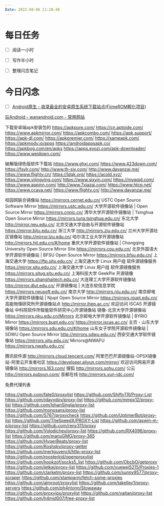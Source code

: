 ```yaml
---
Date: 2022-08-06 11:20:40
---
```


# 每日任务
- [ ] 阅读一小时
- [ ] 写作半小时
- [ ] 整理闪念笔记


# 今日闪念
- [ ] [Android原生 - 收录最全的安卓原生系统下载站点(FiimeROM孵化项目)](https://mi.fiime.cn/Android)

[玩Android - wanandroid.com - 常用网站](https://www.wanandroid.com/navi)

下载安卓端apk安装包的
https://apkpure.com/
https://cn.aptoide.com/
https://www.apkmirror.com/
https://apkcombo.com/
https://apk.support/
https://apk-dl.com/
https://apkpremier.com/
https://sameapk.com/
https://apkmody.io/apps
https://androidappsapk.co/
https://apkbog.com/en/apks
https://apps.evozi.com/apk-downloader/
https://www.weidown.com/

破解版绿色版软件下载站
https://www.ghxi.com/
https://www.423down.com/
https://fsylr.com/
http://www.th-sjy.com/
http://www.dayanzai.me/
https://www.flighty.cn/
https://ldqk.org/
https://acold.xyz/
https://www.yijingying.com/
https://www.sixyin.com/
https://myqqjd.com/
https://www.appinn.com/
http://www.7xiazai.com/
https://www.htcp.net/
https://www.ccava.net/
https://www.flighty.cn/
http://www.dayanzai.me/

校园网联合镜像站
https://mirrors.cernet.edu.cn/
USTC Open Source Software Mirror
https://mirrors.ustc.edu.cn/
大学开源软件镜像站 | Open Source Mirror
https://mirrors.cnnic.cn/
清华大学开源软件镜像站 | Tsinghua Open Source Mirror
https://mirrors.tuna.tsinghua.edu.cn/
东北大学
http://mirror.neu.edu.cn/
北京交通大学自由与开源软件镜像站
https://mirror.bjtu.edu.cn/
浙江大学
http://mirrors.zju.edu.cn/
兰州大学开源社区镜像站
http://mirror.lzu.edu.cn/
哈尔滨工业大学开源镜像站
http://mirrors.hit.edu.cn/#/home
重庆大学开源软件镜像站 | Chongqing University Open Source Mirror Site
https://mirrors.cqu.edu.cn/
北京外国语大学开源软件镜像站 | BFSU Open Source Mirror
https://mirrors.bfsu.edu.cn/
上海交通大学
https://ftp.sjtu.edu.cn/
上海交通大学 Linux 用户组 软件源镜像服务
https://mirror.sjtu.edu.cn/
上海交通大学 Linux 用户组 软件源镜像服务
https://mirrors.sjtug.sjtu.edu.cn/
上海科技大学 GeekPie 开源镜像
https://mirrors.shanghaitech.edu.cn/
大连理工大学开源软件镜像站
http://mirror.dlut.edu.cn/
开源镜像站 | 大连东软信息学院
https://mirrors.neusoft.edu.cn/
南京大学
http://mirrors.nju.edu.cn/
南京邮电大学开源软件镜像站 | Njupt Open Source Mirror
https://mirrors.njupt.edu.cn/
高能物理研究所开源镜像站点
http://mirror.ihep.ac.cn/
欢迎访问 ISCAS 开源镜像站
中科院软件所智能软件研究中心开源镜像站
镜像-北京大学开源镜像站
https://mirrors.pku.edu.cn/Mirrors
北京邮电大学开源软件镜像站 | BYRIO Mirror
https://mirrors.bupt.edu.cn/
https://mirror.iscas.ac.cn/
主页 - 山东大学镜像站
https://mirrors.sdu.edu.cn/#/home
山东女子学院开源软件镜像站 | SDWU Open Source Mirror
http://mirrors.sdwu.edu.cn/
西安交通大学软件镜像站
https://mirrors.xjtu.edu.cn/
Mirrors@NWAFU
https://mirrors.nwafu.edu.cn/

腾讯软件源
http://mirrors.cloud.tencent.com/
阿里巴巴开源镜像站-OPSX镜像站-阿里云开发者社区
https://developer.aliyun.com/mirror/
欢迎访问网易开源镜像站
http://mirrors.163.com/
搜狐
http://mirrors.sohu.com/
公云
http://mirrors.pubyun.com/
首都在线
http://mirrors.yun-idc.com/


免费代理列表

https://github.com/fate0/proxylist
https://github.com/ShiftyTR/Proxy-List
https://github.com/rdavydov/proxy-list
https://github.com/mmpx12/proxy-list
https://github.com/IshanSingla/proxy-list
https://github.com/monosans/proxy-list
https://github.com/S767/proxycheck
https://github.com/UptimerBot/proxy-list
https://github.com/TheSpeedX/PROXY-List
https://github.com/aswin-m-p/proxy-list
https://github.com/reny311/proxy
https://github.com/Volodichev/proxy-list
https://github.com/RX4096/proxy-list
https://github.com/manuGMG/proxy-365
https://github.com/HyperBeats/proxy-list
https://github.com/Koshsky/proxy-getter
https://github.com/mertguvencli/http-proxy-list
https://github.com/roosterkid/openproxylist
https://github.com/hookzof/socks5_list
https://github.com/ObcbO/getproxy
https://github.com/jetkai/proxy-list
https://github.com/yuewei5215/Proxies-1
https://github.com/clarketm/proxy-list
https://github.com/sunny9577/proxy-scraper
https://github.com/stamparm/fetch-some-proxies
https://github.com/almroot/proxylist
https://github.com/takelley1/proxy-servers
https://github.com/ph4ntonn/Stowaway
https://github.com/proxyips/proxylist
https://github.com/vaitan/proxy-list
https://github.com/h4mid007/free-proxy-list



